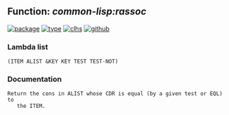 ## Function: ***common-lisp:rassoc***
[![package](https://img.shields.io/badge/Package-COMMON--LISP-5f9ea0.svg?style=social&colorA=999999)](../) [![type](https://img.shields.io/badge/Type-Function-5f9ea0.svg?style=social&colorA=999999)](../#function) [![clhs](https://img.shields.io/badge/CLHS-RASSOC-5f9ea0.svg?style=social&colorA=999999)](http://www.lispworks.com/documentation/HyperSpec/Body/f_rassoc.htm) [![github](https://img.shields.io/badge/GitHub-View_the_source-5f9ea0.svg?style=social&colorA=999999&logo=github)](https://github.com/sbcl/sbcl/blob/master/src/code/list.lisp/) 
### Lambda list
```
(ITEM ALIST &KEY KEY TEST TEST-NOT)
```
### Documentation
```
Return the cons in ALIST whose CDR is equal (by a given test or EQL) to
   the ITEM.
```
